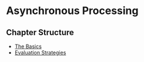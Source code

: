 # Asynchronous Processing


## Chapter Structure
- [The Basics](./basic.md)
- [Evaluation Strategies](./lazy.md)
<!--
- [User Threading](./green.md)
- [Lazy](./lazy.md)
-->
